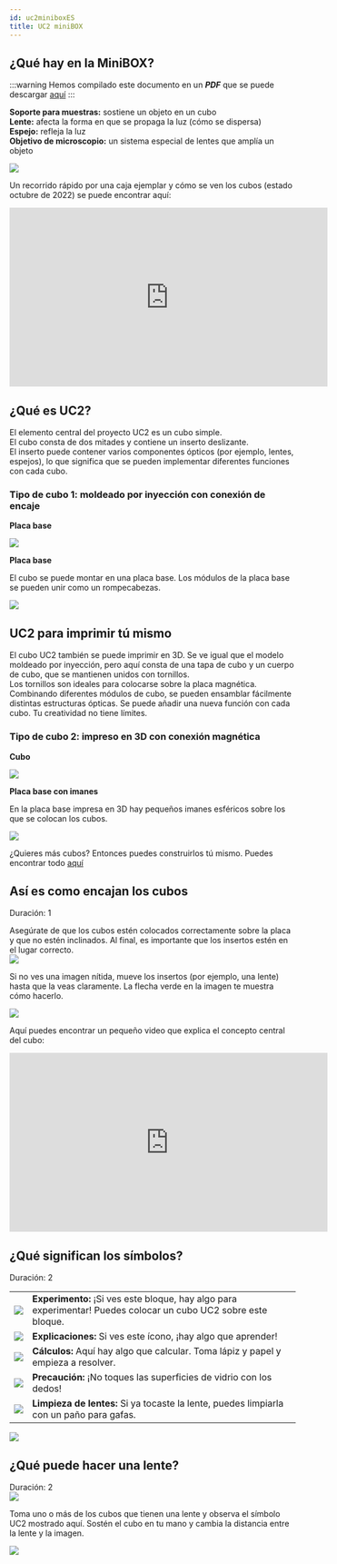 ```yaml
---
id: uc2miniboxES
title: UC2 miniBOX
---
```

## ¿Qué hay en la MiniBOX?

:::warning
Hemos compilado este documento en un ***PDF*** que se puede descargar <a href="/MINIBOX/Manual_Corebox_EM.pdf" target="_blank" >aquí</a>
:::

**Soporte para muestras:** sostiene un objeto en un cubo  
**Lente:** afecta la forma en que se propaga la luz (cómo se dispersa)  
**Espejo:** refleja la luz  
**Objetivo de microscopio:** un sistema especial de lentes que amplía un objeto

![](../IMAGES/MINIBOXNEW/5.png)

Un recorrido rápido por una caja ejemplar y cómo se ven los cubos (estado octubre de 2022) se puede encontrar aquí:

<iframe width="560" height="315" src="https://www.youtube.com/embed/NZZ6n620eV0" title="YouTube video player" frameborder="0" allow="accelerometer; autoplay; clipboard-write; encrypted-media; gyroscope; picture-in-picture" allowfullscreen></iframe>

## ¿Qué es UC2?

El elemento central del proyecto UC2 es un cubo simple.  
El cubo consta de dos mitades y contiene un inserto deslizante.  
El inserto puede contener varios componentes ópticos (por ejemplo, lentes, espejos), lo que significa que se pueden implementar diferentes funciones con cada cubo.

### Tipo de cubo 1: moldeado por inyección con conexión de encaje

**Placa base**

![](../IMAGES/MINIBOX/2.png)

**Placa base**

El cubo se puede montar en una placa base. Los módulos de la placa base se pueden unir como un rompecabezas.

![](../IMAGES/MINIBOX/4.png)

## UC2 para imprimir tú mismo

El cubo UC2 también se puede imprimir en 3D. Se ve igual que el modelo moldeado por inyección, pero aquí consta de una tapa de cubo y un cuerpo de cubo, que se mantienen unidos con tornillos.  
Los tornillos son ideales para colocarse sobre la placa magnética.  
Combinando diferentes módulos de cubo, se pueden ensamblar fácilmente distintas estructuras ópticas. Se puede añadir una nueva función con cada cubo. Tu creatividad no tiene límites.

### Tipo de cubo 2: impreso en 3D con conexión magnética

**Cubo**

![](../IMAGES/MINIBOX/4.png)

**Placa base con imanes**

En la placa base impresa en 3D hay pequeños imanes esféricos sobre los que se colocan los cubos.

![](../IMAGES/MINIBOX/5.png)

¿Quieres más cubos? Entonces puedes construirlos tú mismo. Puedes encontrar todo [aquí](https://github.com/openUC2/UC2-GIT)

## Así es como encajan los cubos  
Duración: 1

Asegúrate de que los cubos estén colocados correctamente sobre la placa y que no estén inclinados. Al final, es importante que los insertos estén en el lugar correcto.  
![](../IMAGES/MINIBOX/6.png)

Si no ves una imagen nítida, mueve los insertos (por ejemplo, una lente) hasta que la veas claramente. La flecha verde en la imagen te muestra cómo hacerlo.

![](../IMAGES/MINIBOX/7.png)

Aquí puedes encontrar un pequeño video que explica el concepto central del cubo:

<iframe width="560" height="315" src="https://www.youtube.com/embed/Yl0lgNJu_AQ" title="YouTube video player" frameborder="0" allow="accelerometer; autoplay; clipboard-write; encrypted-media; gyroscope; picture-in-picture" allowfullscreen></iframe>

## ¿Qué significan los símbolos?  
Duración: 2

|||
|----|-----|  
|![](../IMAGES/MINIBOX/I1.png)  |**Experimento:** ¡Si ves este bloque, hay algo para experimentar! Puedes colocar un cubo UC2 sobre este bloque. |
|![](../IMAGES/MINIBOX/I2.png) |**Explicaciones:** Si ves este ícono, ¡hay algo que aprender! |
|![](../IMAGES/MINIBOX/I3.png)|**Cálculos:** Aquí hay algo que calcular. Toma lápiz y papel y empieza a resolver. |
|![](../IMAGES/MINIBOX/I4.png)|**Precaución:** ¡No toques las superficies de vidrio con los dedos! |
|![](../IMAGES/MINIBOX/I5.png)|**Limpieza de lentes:** Si ya tocaste la lente, puedes limpiarla con un paño para gafas. |

![](../IMAGES/MINIBOX/I6.png)

## ¿Qué puede hacer una lente?  
Duración: 2  
![](../IMAGES/MINIBOX/I1.png)

Toma uno o más de los cubos que tienen una lente y observa el símbolo UC2 mostrado aquí. Sostén el cubo en tu mano y cambia la distancia entre la lente y la imagen.

![](../IMAGES/MINIBOXNEW/11.png)
